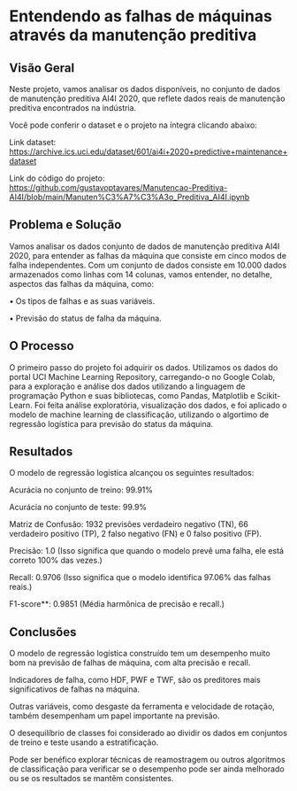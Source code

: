# Entendendo as falhas de máquinas através da manutenção preditiva

## Visão Geral

Neste projeto, vamos analisar os dados disponíveis, no conjunto de dados de manutenção preditiva AI4I 2020, que reflete dados reais de manutenção preditiva encontrados na indústria. 

Você pode conferir o dataset e o projeto na íntegra clicando abaixo:

Link dataset: https://archive.ics.uci.edu/dataset/601/ai4i+2020+predictive+maintenance+dataset

Link do código do projeto: https://github.com/gustavoptavares/Manutencao-Preditiva-AI4I/blob/main/Manuten%C3%A7%C3%A3o_Preditiva_AI4I.ipynb

## Problema e Solução

Vamos analisar os dados conjunto de dados de manutenção preditiva AI4I 2020, para entender as falhas da máquina que consiste em cinco modos de falha independentes. Com um conjunto de dados consiste em 10.000 dados armazenados como linhas com 14 colunas, vamos entender, no detalhe, aspectos das falhas da máquina, como:

• Os tipos de falhas e as suas variáveis.

• Previsão do status de falha da máquina.

## O Processo

O primeiro passo do projeto foi adquirir os dados. Utilizamos os dados do portal UCI Machine Learning Repository, carregando-o no Google Colab, para a exploração e análise dos dados utilizando a linguagem de programação Python e suas bibliotecas, como Pandas, Matplotlib e Scikit-Learn. Foi feita análise exploratória, visualização dos dados, e foi aplicado o modelo de machine learning de classificação, utilizando o algortimo de regressão logística para previsão do status da máquina.

## Resultados

O modelo de regressão logística alcançou os seguintes resultados:

Acurácia no conjunto de treino: 99.91%

Acurácia no conjunto de teste: 99.9%

Matriz de Confusão: 1932 previsões verdadeiro negativo (TN), 66 verdadeiro positivo (TP), 2 falso negativo (FN) e 0 falso positivo (FP).

Precisão: 1.0 (Isso significa que quando o modelo prevê uma falha, ele está correto 100% das vezes.)

Recall: 0.9706 (Isso significa que o modelo identifica 97.06% das falhas reais.)

F1-score**: 0.9851 (Média harmônica de precisão e recall.)

## Conclusões

O modelo de regressão logística construído tem um desempenho muito bom na previsão de falhas de máquina, com alta precisão e recall.

Indicadores de falha, como HDF, PWF e TWF, são os preditores mais significativos de falhas na máquina.

Outras variáveis, como desgaste da ferramenta e velocidade de rotação, também desempenham um papel importante na previsão.

O desequilíbrio de classes foi considerado ao dividir os dados em conjuntos de treino e teste usando a estratificação.

Pode ser benéfico explorar técnicas de reamostragem ou outros algoritmos de classificação para verificar se o desempenho pode ser ainda melhorado ou se os resultados se mantêm consistentes.
